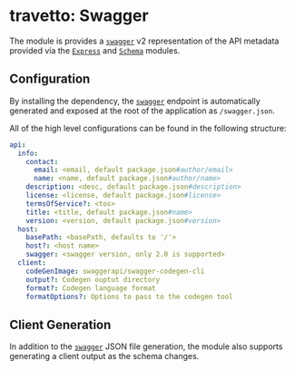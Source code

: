 travetto: Swagger
===
The module is provides a [`swagger`](https://github.com/OAI/OpenAPI-Specification/blob/master/versions/2.0.md#swaggerObject) v2 representation of the API metadata provided via the [`Express`](https://github.com/travetto/travetto/tree/master/module/express) and [`Schema`](https://github.com/travetto/travetto/tree/master/module/schema) modules.


## Configuration
By installing the dependency, the [`swagger`](https://github.com/OAI/OpenAPI-Specification/blob/master/versions/2.0.md#swaggerObject) endpoint is automatically generated and exposed at the root of the application as `/swagger.json`.  

All of the high level configurations can be found in the following structure:

```yaml
api:
  info:
    contact:
      email: <email, default package.json#author/email>
      name: <name, default package.json#author/name>
    description: <desc, default package.json#description>
    license: <license, default package.json#license>
    termsOfService?: <tos>
    title: <title, default package.json#name>
    version: <version, default package.json#version>
  host:
    basePath: <basePath, defaults to '/'>
    host?: <host name>
    swagger: <swagger version, only 2.0 is supported>
  client:
    codeGenImage: swaggerapi/swagger-codegen-cli
    output?: Codegen ouptut directory
    format?: Codegen language format
    formatOptions?: Options to pass to the codegen tool
```

## Client Generation
In addition to the [`swagger`](https://github.com/OAI/OpenAPI-Specification/blob/master/versions/2.0.md#swaggerObject) JSON file generation, the module also supports generating a client output as the schema changes.  